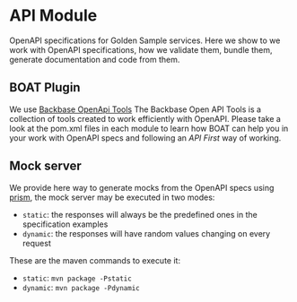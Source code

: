 # API Module

OpenAPI specifications for Golden Sample services. Here we show to we work with OpenAPI specifications, how we validate them, bundle them, generate documentation and code from them.

## BOAT Plugin

We use [Backbase OpenApi Tools](https://github.com/Backbase/backbase-openapi-tools)
The Backbase Open API Tools is a collection of tools created to work efficiently with OpenAPI.
Please take a look at the pom.xml files in each module to learn how BOAT can help you in your work with OpenAPI specs and following an _API First_ way of working.

## Mock server

We provide here way to generate mocks from the OpenAPI specs using [prism](https://stoplight.io/p/docs/gh/stoplightio/prism/README.md), the mock server may be executed in two modes:

- `static`: the responses will always be the predefined ones in the specification examples
- `dynamic`: the responses will have random values changing on every request

These are the maven commands to execute it:

- `static`: `mvn package -Pstatic`
- `dynamic`: `mvn package -Pdynamic`

